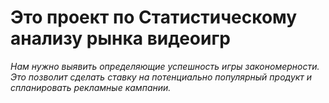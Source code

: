 # **Это проект по Статистическому анализу рынка видеоигр**

*Нам нужно выявить определяющие успешность игры закономерности. Это позволит сделать ставку на потенциально популярный продукт и спланировать рекламные кампании.*
